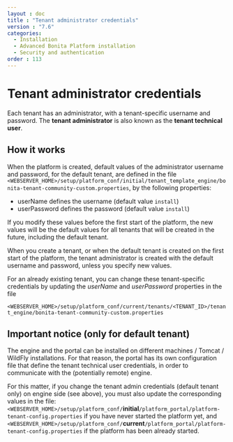 ```yaml
---
layout : doc
title : "Tenant administrator credentials"
version : "7.6"
categories:
  - Installation
  - Advanced Bonita Platform installation
  - Security and authentication
order : 113
---
```

# Tenant administrator credentials

Each tenant has an administrator, with a tenant-specific username and password. The **tenant administrator** is also known as the **tenant technical user**.

## How it works
When the platform is created, default values of the administrator username and password, for the default tenant, are defined in the file
`<WEBSERVER_HOME>/setup/platform_conf/initial/tenant_template_engine/bonita-tenant-community-custom.properties`, by the following properties:

* userName defines the username (default value `install`)
* userPassword defines the password (default value `install`)

If you modify these values before the first start of the platform, the new values will be the default values for all tenants that will be
created in the future, including the default tenant.

When you create a tenant, or when the default tenant is created on the first start of the platform, the tenant administrator is created
with the default username and password, unless you specify new values.

For an already existing tenant, you can change these tenant-specific credentials by updating the *userName* and *userPassword* properties in the file

`<WEBSERVER_HOME>/setup/platform_conf/current/tenants/<TENANT_ID>/tenant_engine/bonita-tenant-community-custom.properties`


## Important notice (only for default tenant)
The engine and the portal can be installed on different machines / Tomcat / WildFly installations. For that reason, the portal has its own configuration file
that define the tenant technical user credentials, in order to communicate with the (potentially remote) engine.

For this matter, if you change the tenant admin credentials (default tenant only) on engine side (see above), you must also update the corresponding values in the file:
`<WEBSERVER_HOME>/setup/platform_conf/`**initial**`/platform_portal/platform-tenant-config.properties` if you have never started the platform yet, and
`<WEBSERVER_HOME>/setup/platform_conf/`**current**`/platform_portal/platform-tenant-config.properties` if the platform has been already started.